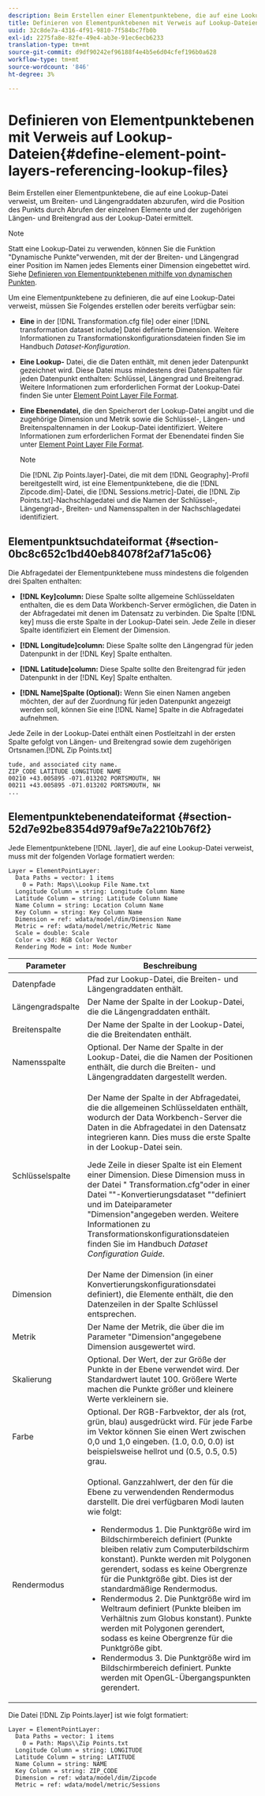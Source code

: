 ```yaml
---
description: Beim Erstellen einer Elementpunktebene, die auf eine Lookup-Datei verweist, um Breiten- und Längengraddaten abzurufen, wird die Position des Punkts durch Abrufen der einzelnen Elemente und der zugehörigen Längen- und Breitengrad aus der Lookup-Datei ermittelt.
title: Definieren von Elementpunktebenen mit Verweis auf Lookup-Dateien
uuid: 32c8de7a-4316-4f91-9810-7f584bc7fb0b
exl-id: 2275fa8e-82fe-49e4-ab3e-91ec6ecb6233
translation-type: tm+mt
source-git-commit: d9df90242ef96188f4e4b5e6d04cfef196b0a628
workflow-type: tm+mt
source-wordcount: '846'
ht-degree: 3%

---
```


# Definieren von Elementpunktebenen mit Verweis auf Lookup-Dateien{#define-element-point-layers-referencing-lookup-files}

Beim Erstellen einer Elementpunktebene, die auf eine Lookup-Datei verweist, um Breiten- und Längengraddaten abzurufen, wird die Position des Punkts durch Abrufen der einzelnen Elemente und der zugehörigen Längen- und Breitengrad aus der Lookup-Datei ermittelt.

>[!NOTE]
>
>Statt eine Lookup-Datei zu verwenden, können Sie die Funktion &quot;Dynamische Punkte&quot;verwenden, mit der der Breiten- und Längengrad einer Position im Namen jedes Elements einer Dimension eingebettet wird. Siehe [Definieren von Elementpunktebenen mithilfe von dynamischen Punkten](../../../../home/c-get-started/c-im-layers/c-elmt-pt-layers/c-elmt-pt-dyn-pts.md#concept-51adc5e1df8a48e7bd7a582967e4c512).

Um eine Elementpunktebene zu definieren, die auf eine Lookup-Datei verweist, müssen Sie Folgendes erstellen oder bereits verfügbar sein:

* **Eine** in der  [!DNL Transformation.cfg file] oder einer  [!DNL transformation dataset include] Datei definierte Dimension. Weitere Informationen zu Transformationskonfigurationsdateien finden Sie im Handbuch *Dataset-Konfiguration*.

* **Eine Lookup-** Datei, die die Daten enthält, mit denen jeder Datenpunkt gezeichnet wird. Diese Datei muss mindestens drei Datenspalten für jeden Datenpunkt enthalten: Schlüssel, Längengrad und Breitengrad. Weitere Informationen zum erforderlichen Format der Lookup-Datei finden Sie unter [Element Point Layer File Format](../../../../home/c-get-started/c-im-layers/c-elmt-pt-layers/c-elp-ref-lkup-files.md#section-52d7e92be8354d979af9e7a2210b76f2).

* **Eine Ebenendatei,** die den Speicherort der Lookup-Datei angibt und die zugehörige Dimension und Metrik sowie die Schlüssel-, Längen- und Breitenspaltennamen in der Lookup-Datei identifiziert. Weitere Informationen zum erforderlichen Format der Ebenendatei finden Sie unter [Element Point Layer File Format](../../../../home/c-get-started/c-im-layers/c-elmt-pt-layers/c-elp-ref-lkup-files.md#section-52d7e92be8354d979af9e7a2210b76f2).

   >[!NOTE]
   >
   >Die [!DNL Zip Points.layer]-Datei, die mit dem [!DNL Geography]-Profil bereitgestellt wird, ist eine Elementpunktebene, die die [!DNL Zipcode.dim]-Datei, die [!DNL Sessions.metric]-Datei, die [!DNL Zip Points.txt]-Nachschlagedatei und die Namen der Schlüssel-, Längengrad-, Breiten- und Namensspalten in der Nachschlagedatei identifiziert.

## Elementpunktsuchdateiformat {#section-0bc8c652c1bd40eb84078f2af71a5c06}

Die Abfragedatei der Elementpunktebene muss mindestens die folgenden drei Spalten enthalten:

* **[!DNL Key]column:** Diese Spalte sollte allgemeine Schlüsseldaten enthalten, die es dem Data Workbench-Server ermöglichen, die Daten in der Abfragedatei mit denen im Datensatz zu verbinden. Die Spalte [!DNL key] muss die erste Spalte in der Lookup-Datei sein. Jede Zeile in dieser Spalte identifiziert ein Element der Dimension.

* **[!DNL Longitude]column:** Diese Spalte sollte den Längengrad für jeden Datenpunkt in der  [!DNL Key] Spalte enthalten.

* **[!DNL Latitude]column:** Diese Spalte sollte den Breitengrad für jeden Datenpunkt in der  [!DNL Key] Spalte enthalten.

* **[!DNL Name]Spalte (Optional):** Wenn Sie einen Namen angeben möchten, der auf der Zuordnung für jeden Datenpunkt angezeigt werden soll, können Sie eine  [!DNL Name] Spalte in die Abfragedatei aufnehmen.

Jede Zeile in der Lookup-Datei enthält einen Postleitzahl in der ersten Spalte gefolgt von Längen- und Breitengrad sowie dem zugehörigen Ortsnamen.[!DNL Zip Points.txt]

```
tude, and associated city name.
ZIP_CODE LATITUDE LONGITUDE NAME
00210 +43.005895 -071.013202 PORTSMOUTH, NH
00211 +43.005895 -071.013202 PORTSMOUTH, NH
...
```

## Elementpunktebenendateiformat {#section-52d7e92be8354d979af9e7a2210b76f2}

Jede Elementpunktebene [!DNL .layer], die auf eine Lookup-Datei verweist, muss mit der folgenden Vorlage formatiert werden:

```
Layer = ElementPointLayer:
  Data Paths = vector: 1 items
    0 = Path: Maps\\Lookup File Name.txt
  Longitude Column = string: Longitude Column Name
  Latitude Column = string: Latitude Column Name
  Name Column = string: Location Column Name
  Key Column = string: Key Column Name
  Dimension = ref: wdata/model/dim/Dimension Name
  Metric = ref: wdata/model/metric/Metric Name
  Scale = double: Scale
  Color = v3d: RGB Color Vector
  Rendering Mode = int: Mode Number
```

<table id="table_7287F8869DD04886BE1477CBB11EB796"> 
 <thead> 
  <tr> 
   <th colname="col1" class="entry"> Parameter </th> 
   <th colname="col2" class="entry"> Beschreibung </th> 
  </tr> 
 </thead>
 <tbody> 
  <tr> 
   <td colname="col1"> Datenpfade </td> 
   <td colname="col2"> Pfad zur Lookup-Datei, die Breiten- und Längengraddaten enthält. </td> 
  </tr> 
  <tr> 
   <td colname="col1"> Längengradspalte </td> 
   <td colname="col2"> Der Name der Spalte in der Lookup-Datei, die die Längengraddaten enthält. </td> 
  </tr> 
  <tr> 
   <td colname="col1"> Breitenspalte </td> 
   <td colname="col2"> Der Name der Spalte in der Lookup-Datei, die die Breitendaten enthält. </td> 
  </tr> 
  <tr> 
   <td colname="col1"> Namensspalte </td> 
   <td colname="col2"> Optional. Der Name der Spalte in der Lookup-Datei, die die Namen der Positionen enthält, die durch die Breiten- und Längengraddaten dargestellt werden. </td> 
  </tr> 
  <tr> 
   <td colname="col1"> Schlüsselspalte </td> 
   <td colname="col2"> <p>Der Name der Spalte in der Abfragedatei, die die allgemeinen Schlüsseldaten enthält, wodurch der Data Workbench-Server die Daten in die Abfragedatei in den Datensatz integrieren kann. Dies muss die erste Spalte in der Lookup-Datei sein. </p> <p>Jede Zeile in dieser Spalte ist ein Element einer Dimension. Diese Dimension muss in der Datei "<span class="filepath"> Transformation.cfg</span>"oder in einer Datei "<span class="wintitle">"-Konvertierungsdataset "</span>"definiert und im Dateiparameter "Dimension"angegeben werden. Weitere Informationen zu Transformationskonfigurationsdateien finden Sie im Handbuch <i>Dataset Configuration Guide</i>. </p> </td> 
  </tr> 
  <tr> 
   <td colname="col1"> Dimension </td> 
   <td colname="col2">Der Name der Dimension (in einer Konvertierungskonfigurationsdatei definiert), die Elemente enthält, die den Datenzeilen in der Spalte <span class="wintitle"> Schlüssel</span> entsprechen. </td> 
  </tr> 
  <tr> 
   <td colname="col1"> Metrik </td> 
   <td colname="col2"> Der Name der Metrik, die über die im Parameter "Dimension"angegebene Dimension ausgewertet wird. </td> 
  </tr> 
  <tr> 
   <td colname="col1"> Skalierung </td> 
   <td colname="col2"> Optional. Der Wert, der zur Größe der Punkte in der Ebene verwendet wird. Der Standardwert lautet 100. Größere Werte machen die Punkte größer und kleinere Werte verkleinern sie. </td> 
  </tr> 
  <tr> 
   <td colname="col1"> Farbe </td> 
   <td colname="col2"> Optional. Der RGB-Farbvektor, der als (rot, grün, blau) ausgedrückt wird. Für jede Farbe im Vektor können Sie einen Wert zwischen 0,0 und 1,0 eingeben. (1.0, 0.0, 0.0) ist beispielsweise hellrot und (0.5, 0.5, 0.5) grau. </td> 
  </tr> 
  <tr> 
   <td colname="col1"> Rendermodus </td> 
   <td colname="col2"> <p>Optional. Ganzzahlwert, der den für die Ebene zu verwendenden Rendermodus darstellt. Die drei verfügbaren Modi lauten wie folgt: 
     <ul id="ul_F15E43B3BFE54CDD8026837027E25819"> 
      <li id="li_5405D939540E4D0FA7828D2623D72C44">Rendermodus 1. Die Punktgröße wird im Bildschirmbereich definiert (Punkte bleiben relativ zum Computerbildschirm konstant). Punkte werden mit Polygonen gerendert, sodass es keine Obergrenze für die Punktgröße gibt. Dies ist der standardmäßige Rendermodus. </li> 
      <li id="li_61C5AA926777449E8804C7BCE9E46F9B">Rendermodus 2. Die Punktgröße wird im Weltraum definiert (Punkte bleiben im Verhältnis zum Globus konstant). Punkte werden mit Polygonen gerendert, sodass es keine Obergrenze für die Punktgröße gibt. </li> 
      <li id="li_C00527F959354D3BB7422EFFE1FB5135">Rendermodus 3. Die Punktgröße wird im Bildschirmbereich definiert. Punkte werden mit OpenGL-Übergangspunkten gerendert. </li> 
     </ul> </p> </td> 
  </tr> 
 </tbody> 
</table>

Die Datei [!DNL Zip Points.layer] ist wie folgt formatiert:

```
Layer = ElementPointLayer:
  Data Paths = vector: 1 items
    0 = Path: Maps\\Zip Points.txt
  Longitude Column = string: LONGITUDE
  Latitude Column = string: LATITUDE
  Name Column = string: NAME
  Key Column = string: ZIP_CODE
  Dimension = ref: wdata/model/dim/Zipcode
  Metric = ref: wdata/model/metric/Sessions
```
